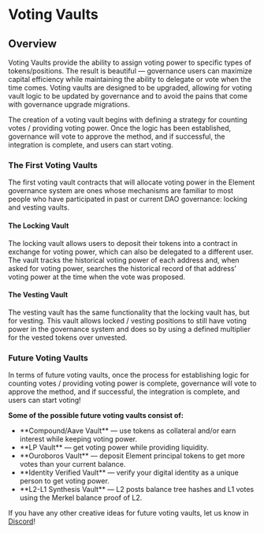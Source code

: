 # Voting Vaults

## Overview

Voting Vaults provide the ability to assign voting power to specific types of tokens/positions. The result is beautiful — governance users can maximize capital efficiency while maintaining the ability to delegate or vote when the time comes. Voting vaults are designed to be upgraded, allowing for voting vault logic to be updated by governance and to avoid the pains that come with governance upgrade migrations.

The creation of a voting vault begins with defining a strategy for counting votes / providing voting power. Once the logic has been established, governance will vote to approve the method, and if successful, the integration is complete, and users can start voting.

### The First Voting Vaults

The first voting vault contracts that will allocate voting power in the Element governance system are ones whose mechanisms are familiar to most people who have participated in past or current DAO governance: locking and vesting vaults.

#### **The Locking Vault**

The locking vault allows users to deposit their tokens into a contract in exchange for voting power, which can also be delegated to a different user. The vault tracks the historical voting power of each address and, when asked for voting power, searches the historical record of that address’ voting power at the time when the vote was proposed.

#### **The Vesting Vault**

The vesting vault has the same functionality that the locking vault has, but for vesting. This vault allows locked / vesting positions to still have voting power in the governance system and does so by using a defined multiplier for the vested tokens over unvested.

### Future Voting Vaults

In terms of future voting vaults, once the process for establishing logic for counting votes / providing voting power is complete, governance will vote to approve the method, and if successful, the integration is complete, and users can start voting!

**Some of the possible future voting vaults consist of:**

* \*\*Compound/Aave Vault\*\* — use tokens as collateral and/or earn interest while keeping voting power.
* \*\*LP Vault\*\* — get voting power while providing liquidity.
* \*\*Ouroboros Vault\*\* — deposit Element principal tokens to get more votes than your current balance.
* \*\*Identity Verified Vault\*\* — verify your digital identity as a unique person to get voting power.
* \*\*L2-L1 Synthesis Vault\*\* — L2 posts balance tree hashes and L1 votes using the Merkel balance proof of L2.

If you have any other creative ideas for future voting vaults, let us know in [Discord](https://discord.com/invite/8JnDyXJJWh)!
